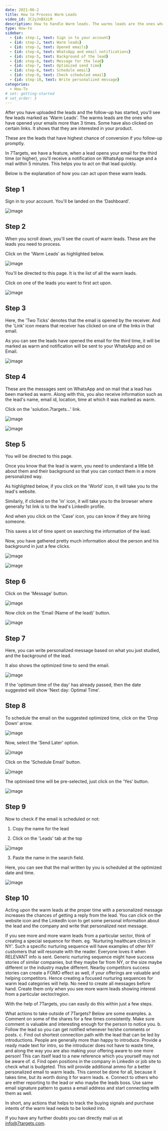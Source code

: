 ```yaml
---
date: 2021-06-2
title: How to Process Warm Leads
video_id: JC2yJnBXzLM
description: How to handle Warm leads. The warms leads are the ones who have opened your emails more than 3 times.
type: How-to
sidebar:
  - {id: step-1, text: Sign in to your account}
  - {id: step-2, text: Warm leads}
  - {id: step-3, text: Opened emails}
  - {id: step-4, text: WhatsApp and email notifications}
  - {id: step-5, text: Background of the lead}
  - {id: step-6, text: Message for the lead}
  - {id: step-7, text: Optimized send time}
  - {id: step-8, text: Schedule email}
  - {id: step-9, text: Check scheduled email}
  - {id: step-10, text: Write personalized message}
categories:
  - How-To
# set: getting-started
# set_order: 3
---
```

After you have uploaded the leads and the follow-up has started, you'll see few leads marked as 'Warm Leads'. The warms leads are the ones who have opened your emails more than 3 times. Some have also clicked on certain links. It shows that they are interested in your product.

These are the leads that have highest chance of conversion if you follow-up promptly.

In 7Targets, we have a feature, when a lead opens your email for the third time (or higher), you'll receive a notification on WhatsApp message and a mail within 5 minutes. This helps you to act on that lead quickly.

Below is the explanation of how you can act upon these warm leads.

## Step 1

Sign in to your account. You'll be landed on the 'Dashboard'.

![image](../../images/warm-leads-1.png)

## Step 2

When you scroll down, you'll see the count of warm leads. These are the leads you need to process. 

Click on the 'Warm Leads' as highlighted below.

![image](../../images/warm-leads-2.png)

You'll be directed to this page. It is the list of all the warm leads.

Click on one of the leads you want to first act upon.

![image](../../images/warm-leads-3.png)

## Step 3

Here, the 'Two Ticks' denotes that the email is opened by the receiver. And the 'Link' icon means that receiver has clicked on one of the links in that email.

As you can see the leads have opened the email for the third time, it will be marked as warm and notification will be sent to your WhatsApp and on Email.


![image](../../images/warm-leads-4.png)


## Step 4

These are the messages sent on WhatsApp and on mail that a lead has been marked as warm. Along with this, you also receive information such as the lead's name, email id, location, time at which it was marked as warm.

Click on the 'solution.7targets...' link. 

![image](../../images/warm-leads-5.png)


![image](../../images/warm-leads-6.png)


## Step 5

You will be directed to this page.

Once you know that the lead is warm, you need to understand a little bit about them and their background so that you can contact them in a more personalized way.

As highlighted below, if you click on the 'World' icon, it will take you to the lead's website.

Similarly, if clicked on the 'in' icon, it will take you to the browser where generally 1st link is to the lead's LinkedIn profile.

And when you click on the 'Case' icon, you can know if they are hiring someone.

This saves a lot of time spent on searching the information of the lead.

Now, you have gathered pretty much information about the person and his background in just a few clicks.

![image](../../images/warm-leads-7.png)

![image](../../images/warm-leads-17.png)

## Step 6

Click on the 'Message' button.

![image](../../images/warm-leads-8.png)

Now click on the 'Email (Name of the lead)' button.

![image](../../images/warm-leads-9.png)

## Step 7

Here, you can write personalized message based on what you just studied, and the background of the lead.

It also shows the optimized time to send the email.

![image](../../images/warm-leads-10.png)

If the 'optimum time of the day' has already passed, then the date suggested will show 'Next day: Optimal Time'. 

## Step 8

To schedule the email on the suggested optimized time, click on the 'Drop Down' arrow.

![image](../../images/warm-leads-11.png)

Now, select the 'Send Later' option.

![image](../../images/warm-leads-12.png)

Click on the 'Schedule Email' button.

![image](../../images/warm-leads-13.png)

The optimised time will be pre-selected, just click on the 'Yes' button.

![image](../../images/warm-leads-14.png)

## Step 9

Now to check if the email is scheduled or not:

1. Copy the name for the lead

2. Click on the 'Leads' tab at the top


![image](../../images/warm-leads-15.png)

3. Paste the name in the search field.

Here, you can see that the mail written by you is scheduled at the optimized date and time.

![image](../../images/warm-leads-16.png)

## Step 10

Acting upon the warm leads at the proper time with a personalized message increases the chances of getting a reply from the lead.
You can click on the website icon and the LinkedIn icon to get some personal information about the lead and the company and write that personalized next message.

If you see more and more warm leads from a particular sector, think of creating a special sequence for them. 
eg. 'Nurturing healthcare clinics in NY'. 
Such a specific nurturing sequence will have examples of other NY customers that will resonate with the reader. Everyone loves it when RELEVANT info is sent. Generic nurturing sequence might have success stories of similar companies, but they maybe far from NY, or the size maybe different or the industry maybe different. Nearby competitors success stories can create a FOMO effect as well, if your offerings are valuable and helping competitors. Hence creating a focused nurturing sequences for warm lead categories will help. No need to create all messages before hand. Create them only when you see more warm leads showing interest from a particular sector/region. 

With the help of 7Targets, you can easily do this within just a few steps.

What actions to take outside of 7Targets? 
Below are some examples. 
a. Comment on some of the shares for a few times consistently. Make sure comment is valuable and interesting enough for the person to notice you. 
b. Follow the lead so you can get notified whenever he/she comments or posts. 
c. Find out shortest connection path with the lead that can be led by introductions. People are generally more than happy to introduce. Provide a ready made text for intro, so the introducer does not have to waste time, and along the way you are also making your offering aware to one more person! This can itself lead to a new reference which you yourself may not be aware of. 
d. Find open positions in the company in Linkedin or job site to check what is budgeted. This will provide additional ammo for a better personalized email to warm leads. This cannot be done for all, because it takes time, but its worth doing it for warm leads.
e. Connect to others who are either reporting to the lead or who maybe the leads boss. Use same email signature pattern to guess a email address and start connecting with them as well. 

In short, any actions that helps to track the buying signals and purchase intents of the warm lead needs to be looked into. 

If you have any further doubts you can directly mail us at info@7targets.com.
